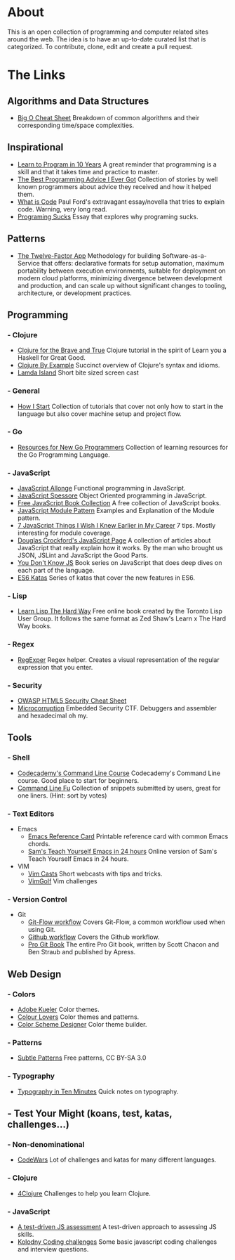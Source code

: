 # About

This is an open collection of programming and computer related sites around the web.  The idea is to have an up-to-date curated list that is categorized.
To contribute, clone, edit and create a pull request.


# The Links

## Algorithms and Data Structures
  - [Big O Cheat Sheet](http://bigocheatsheet.com/) Breakdown of common algorithms and their corresponding time/space complexities.


## Inspirational
  - [Learn to Program in 10 Years](http://norvig.com/21-days.html) A great reminder that programming is a skill and that it takes time and practice to master.
  - [The Best Programming Advice I Ever Got](http://www.informit.com/promotions/experts-in-programming-share-their-knowledge-with-the-138930/) Collection of stories by well known programmers about advice they received and how it helped them.
  - [What is Code](www.bloomberg.com/graphics/2015-paul-ford-what-is-code) Paul Ford's extravagant essay/novella that tries to explain code.  Warning, very long read.
  - [Programing Sucks](http://www.stilldrinking.org/programming-sucks) Essay that explores why programing sucks.

## Patterns
  - [The Twelve-Factor App](http://12factor.net/) Methodology for building Software-as-a-Service that offers: declarative formats for setup automation, maximum portability between execution environments, suitable for deployment on modern cloud platforms, minimizing divergence between development and production, and can scale up without significant changes to tooling, architecture, or development practices.

## Programming

### - Clojure
  - [Clojure for the Brave and True](http://braveclojure.com/getting-started/) Clojure tutorial in the spirit of Learn you a Haskell for Great Good.
  - [Clojure By Example](http://kimh.github.io/clojure-by-example) Succinct overview of Clojure's syntax and idioms.
  - [Lamda Island](https://lambdaisland.com/) Short bite sized screen cast

### - General
  - [How I Start](http://www.howistart.org/) Collection of tutorials that cover not only how to start in the language but also cover machine setup and project flow.

### - Go
  - [Resources for New Go Programmers](http://dave.cheney.net/resources-for-new-go-programmers) Collection of learning resources for the Go Programming Language.

### - JavaScript
  - [JavaScript Allonge](https://leanpub.com/javascript-allonge/read/) Functional programming in JavaScript.
  - [JavaScript Spessore](https://leanpub.com/javascript-spessore/read/) Object Oriented programming in JavaScript.
  - [Free JavaScript Book Collection](http://jsbooks.revolunet.com/) A free collection of JavaScript books.
  - [JavaScript Module Pattern](http://www.adequatelygood.com/JavaScript-Module-Pattern-In-Depth.html) Examples and Explanation of the Module pattern.
  - [7 JavaScript Things I Wish I Knew Earlier in My Career](http://www.smashingmagazine.com/2010/04/20/seven-javascript-things-i-wish-i-knew-much-earlier-in-my-career/) 7 tips.  Mostly interesting for module coverage.
  - [Douglas Crockford's JavaScript Page](http://javascript.crockford.com/) A collection of articles about JavaScript that really explain how it works.  By the man who brought us JSON, JSLint and JavaScript the Good Parts.
  - [You Don't Know JS](https://github.com/getify/You-Dont-Know-JS/) Book series on JavaScript that does deep dives on each part of the language.
  - [ES6 Katas](http://es6katas.org/) Series of katas that cover the new features in ES6.

### - Lisp
  - [Learn Lisp The Hard Way](http://learnlispthehardway.org/) Free online book created by the Toronto Lisp User Group.  It follows the same format as Zed Shaw's Learn x The Hard Way books.

### - Regex
  - [RegExper](http://www.regexper.com) Regex helper.  Creates a visual representation of the regular expression that you enter.

### - Security
  - [OWASP HTML5 Security Cheat Sheet](https://www.owasp.org/index.php/HTML5_Security_Cheat_Sheet)
  - [Microcorruption](https://www.microcorruption.com/) Embedded Security CTF.  Debuggers and assembler and hexadecimal oh my.

## Tools

### - Shell
  - [Codecademy's Command Line Course](https://www.codecademy.com/courses/learn-the-command-line) Codecademy's Command Line course.  Good place to start for beginners.
  - [Command Line Fu](http://www.commandlinefu.com/) Collection of snippets submitted by users, great for one liners.  (Hint: sort by votes)

### - Text Editors
  - Emacs
    - [Emacs Reference Card](http://www.ic.unicamp.br/~helio/disciplinas/MC102/Emacs_Reference_Card.pdf) Printable reference card with common Emacs chords.
    - [Sam's Teach Yourself Emacs in 24 hours](http://www.emacs.uniyar.ac.ru/doc/em24h/) Online version of Sam's Teach Yourself Emacs in 24 hours.
  - VIM
    - [Vim Casts](http://vimcasts.org/episodes/) Short webcasts with tips and tricks.
    - [VimGolf](http://www.vimgolf.com/) Vim challenges


### - Version Control
  - Git
    - [Git-Flow workflow](http://nvie.com/posts/a-successful-git-branching-model/) Covers Git-Flow, a common workflow used when using Git.
    - [Github workflow](http://scottchacon.com/2011/08/31/github-flow.html) Covers the Github workflow.
    - [Pro Git Book](https://git-scm.com/book/en/v2) The entire Pro Git book, written by Scott Chacon and Ben Straub and published by Apress.

## Web Design

### - Colors
  - [Adobe Kueler](https://kuler.adobe.com/explore/newest/) Color themes.
  - [Colour Lovers](http://colourlovers.com/) Color themes and patterns.
  - [Color Scheme Designer](http://colorschemedesigner.com/) Color theme builder.

### - Patterns
  - [Subtle Patterns](http://subtlepatterns.com) Free patterns, CC BY-SA 3.0

### - Typography
  - [Typography in Ten Minutes](http://practicaltypography.com/typography-in-ten-minutes.html) Quick notes on typography.

## - Test Your Might (koans, test, katas, challenges...)

### - Non-denominational
  - [CodeWars](http://www.codewars.com) Lot of challenges and katas for many different languages.

### - Clojure
  - [4Clojure](http://www.4clojure.com) Challenges to help you learn Clojure.

### - JavaScript
  - [A test-driven JS assessment](https://github.com/rmurphey/js-assessment) A test-driven approach to assessing JS skills.
  - [Kolodny Coding challenges](https://github.com/kolodny/exercises) Some basic javascript coding challenges and interview questions.
